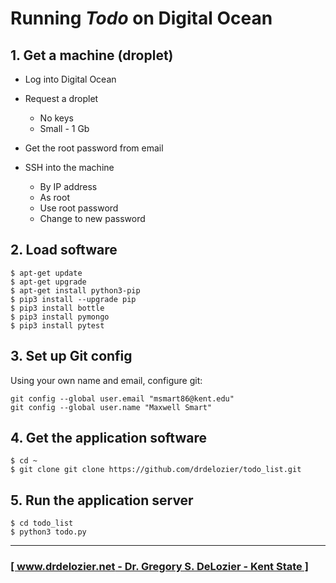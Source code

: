 # Running _Todo_ on Digital Ocean

## 1. Get a machine (droplet)

* Log into Digital Ocean
* Request a droplet
  * No keys
  * Small - 1 Gb

* Get the root password from email
* SSH into the machine
  * By IP address
  * As root
  * Use root password
  * Change to new password

## 2. Load software

```
$ apt-get update
$ apt-get upgrade
$ apt-get install python3-pip
$ pip3 install --upgrade pip
$ pip3 install bottle
$ pip3 install pymongo
$ pip3 install pytest
```

## 3. Set up Git config

Using your own name and email, configure git:

```
git config --global user.email "msmart86@kent.edu"
git config --global user.name "Maxwell Smart"
```

## 4. Get the application software

```
$ cd ~
$ git clone git clone https://github.com/drdelozier/todo_list.git
```

## 5. Run the application server

```
$ cd todo_list
$ python3 todo.py
```

---

### [[ www.drdelozier.net - Dr. Gregory S. DeLozier - Kent State ]](http://www.drdelozier.net)
